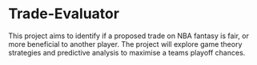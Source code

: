 # Trade-Evaluator
This project aims to identify if a proposed trade on NBA fantasy is fair, or more beneficial to another player. The project will explore game theory strategies and predictive analysis to maximise a teams playoff chances.
